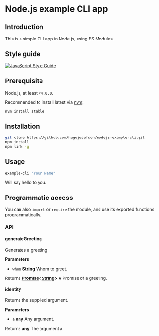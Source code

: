 # Node.js example CLI app

## Introduction

This is a simple CLI app in Node.js, using ES Modules.

## Style guide

[![JavaScript Style Guide](https://img.shields.io/badge/code_style-standard-brightgreen.svg)](https://standardjs.com)

## Prerequisite

Node.js, at least `v4.0.0`.

Recommended to install latest via [nvm](https://github.com/creationix/nvm#readme):

```bash
nvm install stable
```

## Installation

```bash
git clone https://github.com/hugojosefson/nodejs-example-cli.git
npm install
npm link -g
```

## Usage

```bash
example-cli "Your Name"
```

Will say hello to you.

## Programmatic access

You can also `import` or `require` the module, and use its exported functions programmatically.

### API

<!-- Generated by documentation.js. Update this documentation by updating the source code. -->

#### generateGreeting

Generates a greeting

**Parameters**

-   `whom` **[String](https://developer.mozilla.org/en-US/docs/Web/JavaScript/Reference/Global_Objects/String)** Whom to greet.

Returns **[Promise](https://developer.mozilla.org/en-US/docs/Web/JavaScript/Reference/Global_Objects/Promise)&lt;[String](https://developer.mozilla.org/en-US/docs/Web/JavaScript/Reference/Global_Objects/String)>** A Promise of a greeting.

#### identity

Returns the supplied argument.

**Parameters**

-   `a` **any** Any argument.

Returns **any** The argument a.
